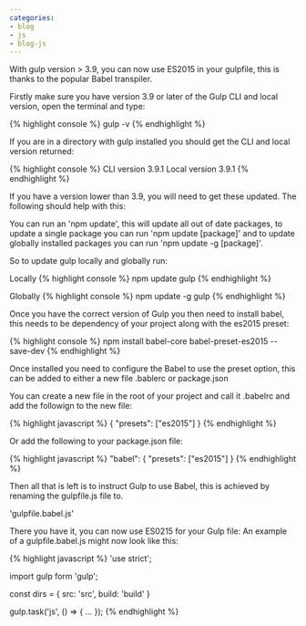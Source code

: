```yaml
---
categories:
- blog
- js
- blog-js
---
```


With gulp version > 3.9, you can now use ES2015 in your gulpfile, this is thanks to the popular Babel transpiler.

Firstly make sure you have version 3.9 or later of the Gulp CLI and local version, open the terminal and type:

{% highlight console %}
gulp -v
{% endhighlight %}

If you are in a directory with gulp installed you should get the CLI and local version returned:

{% highlight console %}
CLI version 3.9.1
Local version 3.9.1
{% endhighlight %}

If you have a version lower than 3.9, you will need to get these updated. The following should help with this:

You can run an 'npm update', this will update all out of date packages, to update a single package you can run 'npm update [package]' and to update globally installed packages you can run 'npm update -g [package]'.

So to update gulp locally and globally run:

Locally
{% highlight console %}
npm update gulp
{% endhighlight %}

Globally
{% highlight console %}
npm update -g gulp
{% endhighlight %}

Once you have the correct version of Gulp you then need to install babel, this needs to be dependency of your project along with the es2015 preset:

{% highlight console %}
npm install babel-core babel-preset-es2015 --save-dev
{% endhighlight %}

Once installed you need to configure the Babel to use the preset option, this can be added to either a new file .bablerc or package.json

You can create a new file in the root of your project and call it .babelrc and add the followign to the new file:

{% highlight javascript %}
{
  "presets": ["es2015"]
}
{% endhighlight %}

Or add the following to your package.json file:

{% highlight javascript %}
"babel": {
  "presets": ["es2015"]
}
{% endhighlight %}

Then all that is left is to instruct Gulp to use Babel, this is achieved by renaming the gulpfile.js file to.

'gulpfile.babel.js'

There you have it, you can now use ES0215 for your Gulp file: An example of a gulpfile.babel.js might now look like this:

{% highlight javascript %}
'use strict';

import gulp form 'gulp';

const dirs = {
  src: 'src',
  build: 'build'
}

gulp.task('js', () => {
  ...
});
{% endhighlight %}
